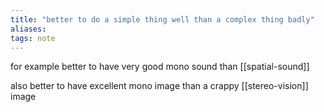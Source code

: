 ```yaml
---
title: "better to do a simple thing well than a complex thing badly"
aliases: 
tags: note
---
```


for example better to have very good mono sound than [[spatial-sound]] 

also better to have excellent mono image than a crappy [[stereo-vision]] image